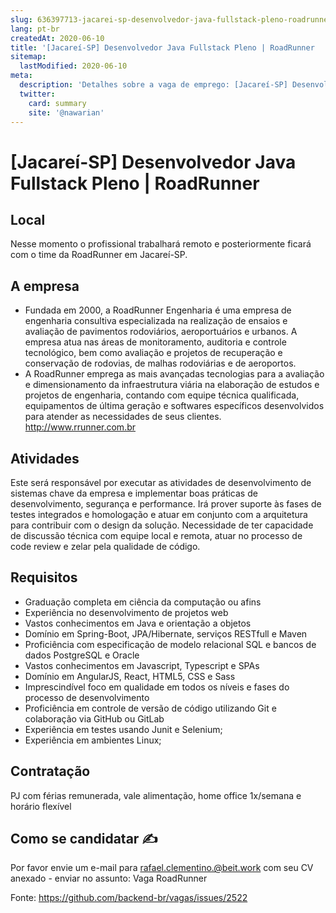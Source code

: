 ```yaml
---
slug: 636397713-jacarei-sp-desenvolvedor-java-fullstack-pleno-roadrunner
lang: pt-br
createdAt: 2020-06-10
title: '[Jacareí-SP] Desenvolvedor Java Fullstack Pleno | RoadRunner   - Vaga de Emprego'
sitemap:
  lastModified: 2020-06-10
meta:
  description: 'Detalhes sobre a vaga de emprego: [Jacareí-SP] Desenvolvedor Java Fullstack Pleno | RoadRunner  '
  twitter:
    card: summary
    site: '@nawarian'
---
```


# [Jacareí-SP] Desenvolvedor Java Fullstack Pleno | RoadRunner  

## Local
Nesse momento o profissional trabalhará remoto e posteriormente ficará com o time da RoadRunner em Jacareí-SP.

## A empresa
- Fundada em 2000, a RoadRunner Engenharia é uma empresa de engenharia consultiva especializada na realização de ensaios e avaliação de pavimentos rodoviários, aeroportuários e urbanos. A empresa atua nas áreas de monitoramento, auditoria e controle tecnológico, bem como avaliação e projetos de recuperação e conservação de rodovias, de malhas rodoviárias e de aeroportos. 
- A RoadRunner emprega as mais avançadas tecnologias para a avaliação e dimensionamento da infraestrutura viária na elaboração de estudos e projetos de engenharia, contando com equipe técnica qualificada, equipamentos de última geração e softwares específicos desenvolvidos para atender as necessidades de seus clientes.
http://www.rrunner.com.br

## Atividades
Este será responsável por executar as atividades de desenvolvimento de sistemas chave da empresa e implementar boas práticas de desenvolvimento, segurança e performance. Irá prover suporte às fases de testes integrados e homologação e atuar em conjunto com a arquitetura para contribuir com o design da solução. Necessidade de ter capacidade de discussão técnica com equipe local e remota, atuar no processo de code review e zelar pela qualidade de código. 

## Requisitos 
- Graduação completa em ciência da computação ou afins
- Experiência no desenvolvimento de projetos web
- Vastos conhecimentos em Java e orientação a objetos
- Domínio em Spring-Boot, JPA/Hibernate, serviços RESTfull e Maven
- Proficiência com especificação de modelo relacional SQL e bancos de dados PostgreSQL e Oracle
- Vastos conhecimentos em Javascript, Typescript e SPAs
- Domínio em AngularJS, React, HTML5, CSS e Sass
- Imprescindível foco em qualidade em todos os níveis e fases do processo de desenvolvimento
- Proficiência em controle de versão de código utilizando Git e colaboração via GitHub ou GitLab
- Experiência em testes usando Junit e Selenium; 
- Experiência em ambientes Linux;

## Contratação 
PJ com férias remunerada, vale alimentação, home office 1x/semana e horário flexível  

## Como se candidatar ✍ 
Por favor envie um e-mail para rafael.clementino.@beit.work com seu CV anexado - enviar no assunto: Vaga RoadRunner


Fonte: https://github.com/backend-br/vagas/issues/2522